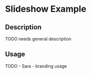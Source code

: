 # Slideshow Example

## Description
TODO needs general description

## Usage
TODO - Sara - branding usage